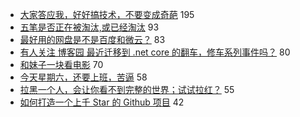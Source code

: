 - [大家答应我，好好搞技术，不要变成奇葩](https://www.v2ex.com/t/592632) 195
- [五笔是否正在被淘汰,或已经淘汰](https://www.v2ex.com/t/592657) 93
- [最好用的网盘是不是百度和微云？](https://www.v2ex.com/t/592698) 83
- [有人关注 博客园 最近迁移到 .net core 的翻车，修车系列事件吗？](https://www.v2ex.com/t/592681) 80
- [和妹子一块看电影](https://www.v2ex.com/t/592719) 70
- [今天星期六，还要上班，苦逼](https://www.v2ex.com/t/592626) 58
- [拉黑一个人，会让你看不到完整的世界；试试拉红？](https://www.v2ex.com/t/592670) 55
- [如何打造一个上千 Star 的 Github 项目](https://www.v2ex.com/t/592751) 42